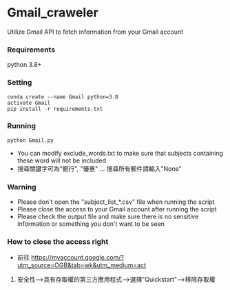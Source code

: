 # Gmail_craweler
Utilize Gmail API to fetch information from your Gmail account

### Requirements
python 3.8+


### Setting
```
conda create --name Gmail python=3.8
activate Gmail
pip install -r requirements.txt
```

### Running
```
python Gmail.py
```

- You can modify exclude_words.txt to make sure that subjects containing these word will not be included
- 搜尋關鍵字可為"銀行", "優惠" ... 搜尋所有郵件請輸入"None"

### Warning
- Please don't open the "subject_list_*.csv" file when running the script
- Please close the access to your Gmail account after running the script
- Please check the output file and make sure there is no sensitive information or something you don't want to be seen
  
### How to close the access right
- 前往 https://myaccount.google.com/?utm_source=OGB&tab=wk&utm_medium=act
1. 安全性-->具有存取權的第三方應用程式-->選擇"Quickstart"-->移除存取權